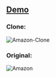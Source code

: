 ## [Demo](https://404mahdi.github.io/Amazon-Clone-using-HTML-CSS/)

### Clone:
![Amazon-Clone](https://github.com/404mahdi/Amazon-Clone-using-HTML-CSS/assets/119351159/96214778-7f38-4c8b-a954-74f315948178)

### Original:
![Amazon](https://github.com/404mahdi/Amazon-Clone-using-HTML-CSS/assets/119351159/ad018c91-bc14-43dc-b940-23beb8f9a794)
